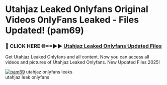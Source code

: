 # Utahjaz Leaked Onlyfans Original Videos 0nlyFans Leaked - Files Updated! (pam69)

<h3>🔴 CLICK HERE 🌐==►► <a href="https://tinyurl.com/2jnfzry5" rel="nofollow">Utahjaz Leaked Onlyfans Updated Files</a></h3>

Get Utahjaz Leaked Onlyfans and all content. Now you can access all videos and pictures of Utahjaz Leaked Onlyfans. New Updated Files 2025!

[![pam69](https://i.imgur.com/GyGTBgg.gif)](https://tinyurl.com/2jnfzry5)
utahjaz onlyfans leaks<br>
utahjaz leak onlyfans